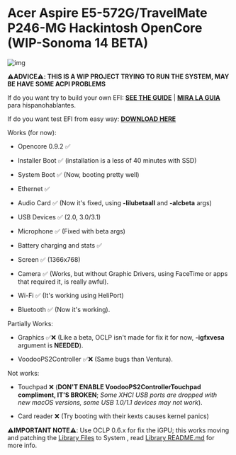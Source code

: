# Acer Aspire E5-572G/TravelMate P246-MG Hackintosh OpenCore (WIP-Sonoma 14 BETA)

[Library Files]: https://github.com/sebasrock156/Acer-E5-572-TMP246-OpenCore/tree/Sonoma-beta/System/Library
[Library README.md]: https://github.com/sebasrock156/Acer-E5-572-TMP246-OpenCore/blob/Sonoma-beta/System/Library/README.md
[DOWNLOAD HERE]: https://github.com/sebasrock156/Acer-E5-572-TMP246-OpenCore/releases/tag/sonoma-beta01
[SEE THE GUIDE]: https://github.com/sebasrock156/Acer-E5-572-TMP246-OpenCore/tree/Sonoma-beta/GUIDE.md
[MIRA LA GUIA]: https://github.com/sebasrock156/Acer-E5-572-TMP246-OpenCore/tree/Sonoma-beta/GUIA.md

![img](https://i.imgur.com/zLH08nx.png)

**⚠️ADVICE⚠️:  THIS IS A WIP PROJECT TRYING TO RUN THE SYSTEM, MAY BE HAVE SOME ACPI PROBLEMS**

If do you want try to build your own EFI: **[SEE THE GUIDE]** | **[MIRA LA GUIA]** para hispanohablantes.

If do you want test EFI from easy way:
**[DOWNLOAD HERE]**

Works (for now):
- Opencore 0.9.2 ✅

- Installer Boot ✅  (installation is a less of 40 minutes with SSD) 

- System Boot ✅  (Now, booting pretty well)

- Ethernet ✅

- Audio Card ✅  (Now it's fixed, using **-lilubetaall** and **-alcbeta** args)

- USB Devices ✅ (2.0, 3.0/3.1)

- Microphone ✅  (Fixed with beta args)

- Battery charging and stats ✅

- Screen ✅  (1366x768)

- Camera ✅  (Works, but without Graphic Drivers, using FaceTime or apps that required it, is really awful).

- Wi-Fi ✅  (It's working using HeliPort)

- Bluetooth ✅ (Now it's working).

Partially Works:

- Graphics ✅❌  (Like a beta, OCLP isn't made for fix it for now, **-igfxvesa** argument is **NEEDED**).

- VoodooPS2Controller ✅❌  (Same bugs than Ventura).

Not works:

- Touchpad ❌  (**DON'T ENABLE VoodooPS2ControllerTouchpad compliment, IT'S BROKEN**; *Some XHCI USB ports are dropped with new macOS versions, some USB 1.0/1.1 devices may not work*).

- Card reader ❌  (Try booting with their kexts causes kernel panics)

**⚠️IMPORTANT NOTE⚠️**:
Use OCLP 0.6.x for fix the iGPU; this works moving and patching the [Library Files] to System , read [Library README.md] for more info.


 
